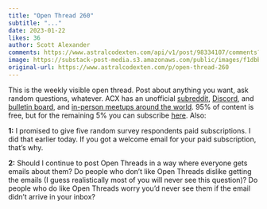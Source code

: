 ```yaml
---
title: "Open Thread 260"
subtitle: "..."
date: 2023-01-22
likes: 36
author: Scott Alexander
comments: https://www.astralcodexten.com/api/v1/post/98334107/comments?&all_comments=true
image: https://substack-post-media.s3.amazonaws.com/public/images/f1dbb356-6124-4a03-8652-7c4d46550de9_255x255.webp
original-url: https://www.astralcodexten.com/p/open-thread-260
---
```

This is the weekly visible open thread. Post about anything you want, ask random questions, whatever. ACX has an unofficial [subreddit](https://www.reddit.com/r/slatestarcodex/), [Discord](https://discord.gg/RTKtdut), and [bulletin board](https://www.datasecretslox.com/index.php), and [in-person meetups around the world](https://www.lesswrong.com/community?filters%5B0%5D=SSC). 95% of content is free, but for the remaining 5% you can subscribe [here](https://astralcodexten.substack.com/subscribe?). Also:

**1:** I promised to give five random survey respondents paid subscriptions. I did that earlier today. If you got a welcome email for your paid subscription, that’s why.

**2:** Should I continue to post Open Threads in a way where everyone gets emails about them? Do people who don’t like Open Threads dislike getting the emails (I guess realistically most of you will never see this question)? Do people who do like Open Threads worry you’d never see them if the email didn’t arrive in your inbox?
